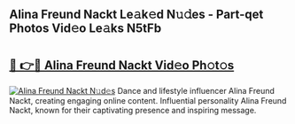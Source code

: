 ## Alina Freund Nackt Le𝚊k𝚎d N𝚞𝚍es - Part-qet Photos Vid𝚎o Le𝚊ks N5tFb

# <h2><a href="http://fb6spt.evod.top/?m=Alina+Freund+Nackt">🔗 👉🔴 Alina Freund Nackt Vid𝚎o Ph𝚘t𝚘s</a></h2>

[![Alina Freund Nackt N𝚞d𝚎s](https://i.imgur.com/8V9OHl7.gif)](http://fb6spt.evod.top/?m=Alina+Freund+Nackt)
Dance and lifestyle influencer Alina Freund Nackt, creating engaging online content. Influential personality Alina Freund Nackt, known for their captivating presence and inspiring message. 
